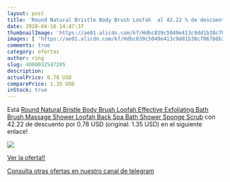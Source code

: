```yaml
---
layout: post
title: 'Round Natural Bristle Body Brush Loofah  al 42.22 % de descuento'
date: 2020-04-18 14:47:37
thumbnailImage: 'https://ae01.alicdn.com/kf/Hdbc839c5049e413c9dd1b38c7067b8b3I/Round-Natural-Bristle-Body-Brush-Loofah-Effective-Exfoliating-Bath-Brush-Massage-Shower-Loofah-Back-Spa-Bath.jpg_350x350._SL200_.jpg'
images: [ 'https://ae01.alicdn.com/kf/Hdbc839c5049e413c9dd1b38c7067b8b3I/Round-Natural-Bristle-Body-Brush-Loofah-Effective-Exfoliating-Bath-Brush-Massage-Shower-Loofah-Back-Spa-Bath.jpg_350x350._SL200_.jpg' ]
comments: true
category: ofertas
author: ring
slug: 4000032547205
description:
actualPrice: 0.78 USD
comparePrice: 1.35 USD
inStock: true
---
```


Está [Round Natural Bristle Body Brush Loofah Effective Exfoliating Bath Brush Massage Shower Loofah Back Spa Bath Shower Sponge Scrub](https://www.amazon.com/dp/4000032547205/?tag=redken08-20) con 42.22 de descuento por 0.78 USD (original: 1.35 USD) en el siguiente enlace!

[![](https://ae01.alicdn.com/kf/Hdbc839c5049e413c9dd1b38c7067b8b3I/Round-Natural-Bristle-Body-Brush-Loofah-Effective-Exfoliating-Bath-Brush-Massage-Shower-Loofah-Back-Spa-Bath.jpg_350x350._SL200_.jpg)](https://www.amazon.com/dp/4000032547205/?tag=redken08-20)

[Ver la oferta!!](https://www.amazon.com/dp/4000032547205/?tag=redken08-20)

[Consulta otras ofertas en nuestro canal de telegram](https://t.me/s/ofertas25)
